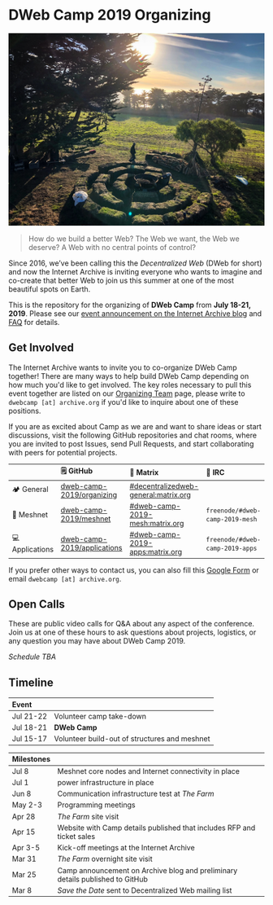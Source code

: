 DWeb Camp 2019 Organizing
=========================

![the-farm](images/the-farm.jpg?raw=true)

>How do we build a better Web? The Web we want, the Web we deserve? A Web with no central points of control?

Since 2016, we’ve been calling this the _Decentralized Web_ (DWeb for short) and now the Internet Archive is inviting everyone who wants to imagine and co-create that better Web to join us this summer at one of the most beautiful spots on Earth.

This is the repository for the organizing of **DWeb Camp** from **July 18-21, 2019**.
Please see our [event announcement on the Internet Archive blog](https://blog.archive.org/2019/03/24/coming-this-summer-the-first-dweb-camp/) and [FAQ](FAQ.md) for details.

## Get Involved

The Internet Archive wants to invite you to co-organize DWeb Camp together!
There are many ways to help build DWeb Camp depending on how much you'd like to get involved.
The key roles necessary to pull this event together are listed on our [Organizing Team](TEAM.md) page, please write to `dwebcamp [at] archive.org` if you'd like to inquire about one of these positions.

If you are as excited about Camp as we are and want to share ideas or start discussions, visit the following GitHub repositories and chat rooms, where you are invited to post Issues, send Pull Requests, and start collaborating with peers for potential projects.

|                   | :spiral_notepad: GitHub | :speech_balloon: Matrix | :speech_balloon: IRC |
|:------------------|:------------------------|:------------------------|:---------------------|
| :camping: General | [dweb-camp-2019/organizing](https://github.com/dweb-camp-2019/organizing) | [#decentralizedweb-general:matrix.org](https://riot.im/app/#/room/#decentralizedweb-general:matrix.org) | |
| :satellite: Meshnet | [dweb-camp-2019/meshnet](https://github.com/dweb-camp-2019/meshnet) | [#dweb-camp-2019-mesh:matrix.org](https://riot.im/app/#/room/#dweb-camp-2019-mesh:matrix.org) | `freenode/#dweb-camp-2019-mesh` |
| :computer: Applications | [dweb-camp-2019/applications](https://github.com/dweb-camp-2019/applications) | [#dweb-camp-2019-apps:matrix.org](https://riot.im/app/#/room/#dweb-camp-2019-apps:matrix.org) | `freenode/#dweb-camp-2019-apps` |

If you prefer other ways to contact us, you can also fill this [Google Form](https://docs.google.com/forms/d/e/1FAIpQLSe4gYQH6dBjTntt0IAgEh0z3tHKnfufHbBanf-SoDpnB73b5w/viewform) or email `dwebcamp [at] archive.org`.

## Open Calls

These are public video calls for Q&A about any aspect of the conference. Join us at one of these hours to ask questions about projects, logistics, or any question you may have about DWeb Camp 2019.

_Schedule TBA_

## Timeline

| Event     |                                                               |
|:----------|:--------------------------------------------------------------|
| Jul 21-22 | Volunteer camp take-down                                      |
| Jul 18-21 | **DWeb Camp**                                                 |
| Jul 15-17 | Volunteer build-out of structures and meshnet                 |

| Milestones |                                                                               |
|:-----------|:------------------------------------------------------------------------------|
| Jul 8      | Meshnet core nodes and Internet connectivity in place                         |
| Jul 1      | power infrastructure in place                                                 |
| Jun 8      | Communication infrastructure test at _The Farm_                               |
| May 2-3    | Programming meetings                                                          |
| Apr 28     | _The Farm_ site visit                                                         |
| Apr 15     | Website with Camp details published that includes RFP and ticket sales        |
| Apr 3-5    | Kick-off meetings at the Internet Archive                                     |
| Mar 31     | _The Farm_ overnight site visit                                               |
| Mar 25     | Camp announcement on Archive blog and preliminary details published to GitHub |
| Mar 8      | _Save the Date_ sent to Decentralized Web mailing list                        |
